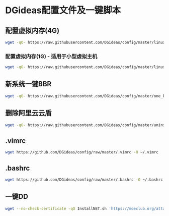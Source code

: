 # DGideas配置文件及一键脚本
## 配置虚拟内存(4G)
```bash
wget -qO- https://raw.githubusercontent.com/DGideas/config/master/linux_swap.sh | bash
```
### 配置虚拟内存(1G) - 适用于小型虚拟主机
```bash
wget -qO- https://raw.githubusercontent.com/DGideas/config/master/linux_swap_tiny.sh | bash
```

## 新系统一键BBR
```bash
wget -qO- https://raw.githubusercontent.com/DGideas/config/master/one_key_bbr.sh | bash
```

## 删除阿里云云盾
```bash
wget -qO- https://raw.githubusercontent.com/DGideas/config/master/uninstall_aliyun.sh | bash
```

## .vimrc
```bash
wget https://github.com/DGideas/config/raw/master/.vimrc -O ~/.vimrc
```

## .bashrc
```bash
wget https://github.com/DGideas/config/raw/master/.bashrc -O ~/.bashrc
```

## 一键DD
```bash
wget --no-check-certificate -qO InstallNET.sh 'https://moeclub.org/attachment/LinuxShell/InstallNET.sh' && bash InstallNET.sh -dd '{DD包网址}'
```
